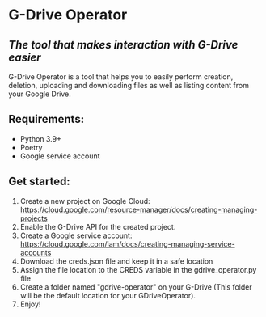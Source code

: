 # G-Drive Operator
## _The tool that makes interaction with G-Drive easier_


G-Drive Operator is a tool that helps you to easily perform creation, deletion, uploading and downloading files as well as listing content from your Google Drive.

## Requirements:

- Python 3.9+
- Poetry
- Google service account

## Get started:
1. Create a new project on Google Cloud: https://cloud.google.com/resource-manager/docs/creating-managing-projects
2. Enable the G-Drive API for the created project.
2. Create a Google service account: https://cloud.google.com/iam/docs/creating-managing-service-accounts
3. Download the creds.json file and keep it in a safe location
4. Assign the file location to the CREDS variable in the gdrive_operator.py file
5. Create a folder named "gdrive-operator" on your G-Drive (This folder will be the default location for your GDriveOperator).
6. Enjoy!

